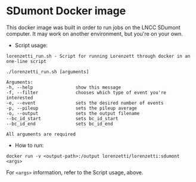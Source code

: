 # SDumont Docker image

This docker image was built in order to run jobs on the LNCC SDumont computer.
It may work on another environment, but you're on your own.

* Script usage:
```
lorenzetti_run.sh - Script for running Lorenzett through docker in an one-line script
 
./lorenzetti_run.sh [arguments]
 
Arguments:
-h, --help                show this message
-f, --filter              chooses which type of event you're interested
-e, --event               sets the desired number of events
-p, --pileup              sets the pileup average
-o, --output              sets the output filename
--bc_id_start             sets bc_id_start
--bc_id_end               sets bc_id_end
 
All arguments are required
```

* How to run:

```
docker run -v <output-path>:/output lorenzetti/lorenzetti:sdumont <args>
```

For `<args>` information, refer to the Script usage, above.
